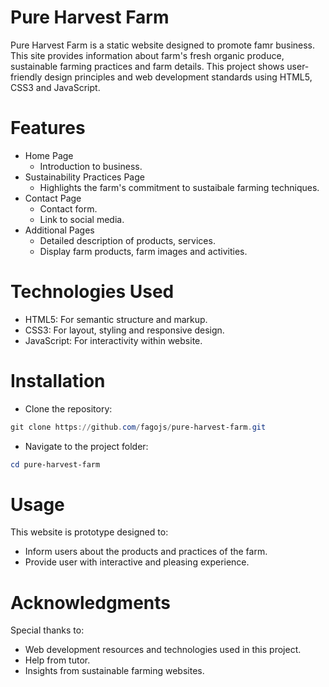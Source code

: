 
# Pure Harvest Farm

Pure Harvest Farm is a static website designed to promote famr business. This site provides information about farm's fresh organic produce, sustainable farming practices and farm details. This project shows user-friendly design principles and web development standards using HTML5, CSS3 and JavaScript.

# Features
- Home Page
   - Introduction to business.
- Sustainability Practices Page
   - Highlights the farm's commitment to sustaibale farming techniques.
- Contact Page
   - Contact form.
   - Link to social media.
- Additional Pages
   - Detailed description of products, services.
   - Display farm products, farm images and activities.

# Technologies Used
- HTML5: For semantic structure and markup.
- CSS3: For layout, styling and responsive design.
- JavaScript: For interactivity within website.

# Installation
- Clone the repository:
```powershell 
git clone https://github.com/fagojs/pure-harvest-farm.git
```
- Navigate to the project folder:
```powershell
cd pure-harvest-farm
```


# Usage
This website is prototype designed to:
- Inform users about the products and practices of the farm.
- Provide user with interactive and pleasing experience.

# Acknowledgments
Special thanks to:
- Web development resources and technologies used in this project.
- Help from tutor.
- Insights from sustainable farming websites.
